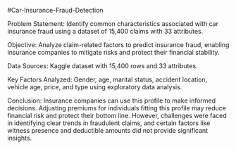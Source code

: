 #Car-Insurance-Fraud-Detection

Problem Statement:
Identify common characteristics associated with car insurance fraud using a dataset of 15,400 claims with 33 attributes.

Objective:
Analyze claim-related factors to predict insurance fraud, enabling insurance companies to mitigate risks and protect their financial stability.

Data Sources:
Kaggle dataset with 15,400 rows and 33 attributes.

Key Factors Analyzed:
Gender, age, marital status, accident location, vehicle age, price, and type using exploratory data analysis.

Conclusion:
Insurance companies can use this profile to make informed decisions. Adjusting premiums for individuals fitting this profile may reduce financial risk and protect their bottom line. However, challenges were faced in identifying clear trends in fraudulent claims, and certain factors like witness presence and deductible amounts did not provide significant insights.



